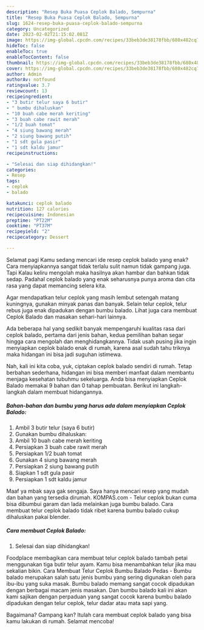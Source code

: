 ```yaml
---
description: "Resep Buka Puasa Ceplok Balado, Sempurna"
title: "Resep Buka Puasa Ceplok Balado, Sempurna"
slug: 1624-resep-buka-puasa-ceplok-balado-sempurna
category: Uncategorized
date: 2023-02-02T21:15:02.081Z
image: https://img-global.cpcdn.com/recipes/33beb3de38178fbb/680x482cq70/ceplok-balado-foto-resep-utama.jpg
hideToc: false
enableToc: true
enableTocContent: false
thumbnail: https://img-global.cpcdn.com/recipes/33beb3de38178fbb/680x482cq70/ceplok-balado-foto-resep-utama.jpg
cover: https://img-global.cpcdn.com/recipes/33beb3de38178fbb/680x482cq70/ceplok-balado-foto-resep-utama.jpg
author: Admin
authorAv: notfound
ratingvalue: 3.7
reviewcount: 13
recipeingredient:
- "3 butir telur saya 6 butir"
- " bumbu dihaluskan"
- "10 buah cabe merah keriting"
- "3 buah cabe rawit merah"
- "1/2 buah tomat"
- "4 siung bawang merah"
- "2 siung bawang putih"
- "1 sdt gula pasir"
- "1 sdt kaldu jamur"
recipeinstructions:

- "Selesai dan siap dihidangkan!"
categories:
- Resep
tags:
- ceplok
- balado

katakunci: ceplok balado 
nutrition: 127 calories
recipecuisine: Indonesian
preptime: "PT22M"
cooktime: "PT37M"
recipeyield: "2"
recipecategory: Dessert

---
```



Selamat pagi Kamu sedang mencari ide resep ceplok balado yang enak? Cara menyiapkannya sangat tidak terlalu sulit namun tidak gampang juga. Tapi Kalau keliru mengolah maka hasilnya akan hambar dan bahkan tidak sedap. Padahal ceplok balado yang enak seharusnya punya aroma dan cita rasa yang dapat memancing selera kita.


Agar mendapatkan telur ceplok yang masih lembut setengah matang kuningnya, gunakan minyak panas dan banyak. Selain telur ceplok, telur rebus juga enak dipadukan dengan bumbu balado. Lihat juga cara membuat Ceplok Balado dan masakan sehari-hari lainnya.

Ada beberapa hal yang sedikit banyak mempengaruhi kualitas rasa dari ceplok balado, pertama dari jenis bahan, kedua pemilihan bahan segar hingga cara mengolah dan menghidangkannya. Tidak usah pusing jika ingin menyiapkan ceplok balado enak di rumah, karena asal sudah tahu triknya maka hidangan ini bisa jadi suguhan istimewa.


Nah, kali ini kita coba, yuk, ciptakan ceplok balado sendiri di rumah. Tetap berbahan sederhana, hidangan ini bisa memberi manfaat dalam membantu menjaga kesehatan tubuhmu sekeluarga. Anda bisa menyiapkan Ceplok Balado memakai 9 bahan dan 0 tahap pembuatan. Berikut ini langkah-langkah dalam membuat hidangannya.

<!--inarticleads1-->

##### Bahan-bahan dan bumbu yang harus ada dalam menyiapkan Ceplok Balado:

1. Ambil 3 butir telur (saya 6 butir)
1. Gunakan  bumbu dihaluskan:
1. Ambil 10 buah cabe merah keriting
1. Persiapkan 3 buah cabe rawit merah
1. Persiapkan 1/2 buah tomat
1. Gunakan 4 siung bawang merah
1. Persiapkan 2 siung bawang putih
1. Siapkan 1 sdt gula pasir
1. Persiapkan 1 sdt kaldu jamur


Maaf ya mbak saya gak sengaja. Saya hanya mencari resep yang mudah dan bahan yang tersedia dirumah. KOMPAS.com - Telur ceplok bukan cuma bisa dibumbui garam dan lada melainkan juga bumbu balado. Cara membuat telur ceplok balado tidak ribet karena bumbu balado cukup dihaluskan pakai blender. 

<!--inarticleads2-->

##### Cara membuat Ceplok Balado:


1. Selesai dan siap dihidangkan!

Foodplace membagikan cara membuat telur ceplok balado tambah petai menggunakan tiga butir telur ayam. Kamu bisa menambahkan telur jika mau sekalian bikin. Cara Membuat Telur Ceplok Bumbu Balado Pedas - Bumbu balado merupakan salah satu jenis bumbu yang sering digunakan oleh para ibu-ibu yang suka masak. Bumbu balado memang sangat cocok dipadukan dengan berbagai macam jenis masakan. Dan bumbu balado kali ini akan kami sajikan dengan perpaduan yang sangat cocok karena bumbu balado dipadukan dengan telur ceplok, telur dadar atau mata sapi yang. 

Bagaimana? Gampang kan? Itulah cara membuat ceplok balado yang bisa kamu lakukan di rumah. Selamat mencoba!
